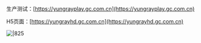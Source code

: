 生产测试：[https://yungrayplay.gc.com.cn](https://yungrayplay.gc.com.cn)

H5页面：[https://yungrayhd.gc.com.cn](https://yungrayhd.gc.com.cn)

![|825](Pasted%20image%2020250521192010.png)